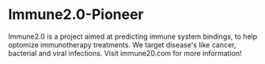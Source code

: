 # Immune2.0-Pioneer
Immune2.0 is a project aimed at predicting immune system bindings, to help optomize immunotherapy treatments. We target disease's like cancer, bacterial and viral infections. Visit immune20.com for more information!
